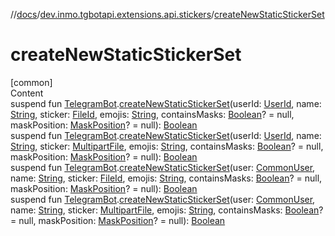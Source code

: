 //[docs](../../index.md)/[dev.inmo.tgbotapi.extensions.api.stickers](index.md)/[createNewStaticStickerSet](create-new-static-sticker-set.md)



# createNewStaticStickerSet  
[common]  
Content  
suspend fun [TelegramBot](../dev.inmo.tgbotapi.bot/index.md#%5Bdev.inmo.tgbotapi.bot%2FTelegramBot%2F%2F%2FPointingToDeclaration%2F%5D%2FClasslikes%2F625018081).[createNewStaticStickerSet](create-new-static-sticker-set.md)(userId: [UserId](../dev.inmo.tgbotapi.types/index.md#%5Bdev.inmo.tgbotapi.types%2FUserId%2F%2F%2FPointingToDeclaration%2F%5D%2FClasslikes%2F625018081), name: [String](https://kotlinlang.org/api/latest/jvm/stdlib/kotlin/-string/index.html), sticker: [FileId](../dev.inmo.tgbotapi.requests.abstracts/-file-id/index.md), emojis: [String](https://kotlinlang.org/api/latest/jvm/stdlib/kotlin/-string/index.html), containsMasks: [Boolean](https://kotlinlang.org/api/latest/jvm/stdlib/kotlin/-boolean/index.html)? = null, maskPosition: [MaskPosition](../dev.inmo.tgbotapi.types.stickers/-mask-position/index.md)? = null): [Boolean](https://kotlinlang.org/api/latest/jvm/stdlib/kotlin/-boolean/index.html)  
suspend fun [TelegramBot](../dev.inmo.tgbotapi.bot/index.md#%5Bdev.inmo.tgbotapi.bot%2FTelegramBot%2F%2F%2FPointingToDeclaration%2F%5D%2FClasslikes%2F625018081).[createNewStaticStickerSet](create-new-static-sticker-set.md)(userId: [UserId](../dev.inmo.tgbotapi.types/index.md#%5Bdev.inmo.tgbotapi.types%2FUserId%2F%2F%2FPointingToDeclaration%2F%5D%2FClasslikes%2F625018081), name: [String](https://kotlinlang.org/api/latest/jvm/stdlib/kotlin/-string/index.html), sticker: [MultipartFile](../dev.inmo.tgbotapi.requests.abstracts/-multipart-file/index.md), emojis: [String](https://kotlinlang.org/api/latest/jvm/stdlib/kotlin/-string/index.html), containsMasks: [Boolean](https://kotlinlang.org/api/latest/jvm/stdlib/kotlin/-boolean/index.html)? = null, maskPosition: [MaskPosition](../dev.inmo.tgbotapi.types.stickers/-mask-position/index.md)? = null): [Boolean](https://kotlinlang.org/api/latest/jvm/stdlib/kotlin/-boolean/index.html)  
suspend fun [TelegramBot](../dev.inmo.tgbotapi.bot/index.md#%5Bdev.inmo.tgbotapi.bot%2FTelegramBot%2F%2F%2FPointingToDeclaration%2F%5D%2FClasslikes%2F625018081).[createNewStaticStickerSet](create-new-static-sticker-set.md)(user: [CommonUser](../dev.inmo.tgbotapi.types/-common-user/index.md), name: [String](https://kotlinlang.org/api/latest/jvm/stdlib/kotlin/-string/index.html), sticker: [FileId](../dev.inmo.tgbotapi.requests.abstracts/-file-id/index.md), emojis: [String](https://kotlinlang.org/api/latest/jvm/stdlib/kotlin/-string/index.html), containsMasks: [Boolean](https://kotlinlang.org/api/latest/jvm/stdlib/kotlin/-boolean/index.html)? = null, maskPosition: [MaskPosition](../dev.inmo.tgbotapi.types.stickers/-mask-position/index.md)? = null): [Boolean](https://kotlinlang.org/api/latest/jvm/stdlib/kotlin/-boolean/index.html)  
suspend fun [TelegramBot](../dev.inmo.tgbotapi.bot/index.md#%5Bdev.inmo.tgbotapi.bot%2FTelegramBot%2F%2F%2FPointingToDeclaration%2F%5D%2FClasslikes%2F625018081).[createNewStaticStickerSet](create-new-static-sticker-set.md)(user: [CommonUser](../dev.inmo.tgbotapi.types/-common-user/index.md), name: [String](https://kotlinlang.org/api/latest/jvm/stdlib/kotlin/-string/index.html), sticker: [MultipartFile](../dev.inmo.tgbotapi.requests.abstracts/-multipart-file/index.md), emojis: [String](https://kotlinlang.org/api/latest/jvm/stdlib/kotlin/-string/index.html), containsMasks: [Boolean](https://kotlinlang.org/api/latest/jvm/stdlib/kotlin/-boolean/index.html)? = null, maskPosition: [MaskPosition](../dev.inmo.tgbotapi.types.stickers/-mask-position/index.md)? = null): [Boolean](https://kotlinlang.org/api/latest/jvm/stdlib/kotlin/-boolean/index.html)  



